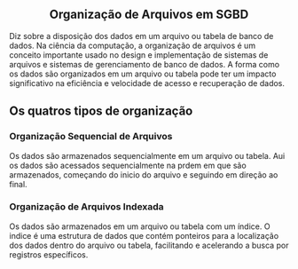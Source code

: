## <center>Organização de Arquivos em SGBD</center>

Diz sobre a disposição dos dados em um arquivo ou tabela de banco de dados. Na ciência da computação, a organização de arquivos é um conceito importante usado no design e implementação de sistemas de arquivos e sistemas de gerenciamento de banco de dados. A forma como os dados são organizados em um arquivo ou tabela pode ter um impacto significativo na eficiência e velocidade de acesso e recuperação de dados.

## Os quatros tipos de organização 

### Organização Sequencial de Arquivos
Os dados são armazenados sequencialmente em um arquivo ou tabela. Aui os dados são acessados sequencialmente na prdem em que são armazenados, começando do inicio do arquivo e seguindo em direção ao final.

### Organização de Arquivos Indexada
Os dados são armazenados em um arquivo ou tabela com um índice. O indice é uma estrutura de dados que contém ponteiros para a localização dos dados dentro do arquivo ou tabela, facilitando e acelerando a busca por registros específicos.
